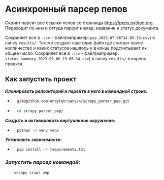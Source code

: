 # Асинхронный парсер пепов
Скрипт парсит все ссылки пепов со страницы https://peps.python.org.
Переходит по ним и оттуда парсит номер, название и статус документа.

Сохраняет все в `.csv` - файл(например: `pep_2023-07-06T14-05-19.csv`)
в папку `results/`. Так же создает еще один файл где считает какое колличество
и каких статусов нашлось и в конце подсчитывает их общее число. Сохраняет все в
`.csv` - файл(например: `status_summary_2023-07-06_19-05-34.csv`)
в папку `results/` в корень проекта.

## Как запустить проект

***Клонировать репозиторий и перейти в него в командной строке:***

* ```bash
    git@github.com:AndyFebruary74/scrapy_parser_pep.git
  ```
* ```bash
    cd scrapy_parser_pep/
  ```
***Создать и активировать виртуальное окружение:***
* ```bash
    python -m venv venv
  ```
***Установить зависимости:***
* ```bash
    pip install -r requirements.txt
  ```
### ***Запустить парсер командой:***
```bash
    scrapy crawl pep
```
